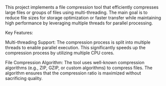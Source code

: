 This project implements a file compression tool that efficiently compresses large files or groups of files using multi-threading. The main goal is to reduce file sizes for storage optimization or faster transfer while maintaining high performance by leveraging multiple threads for parallel processing.

Key Features:

Multi-threading Support: The compression process is split into multiple threads to enable parallel execution. This significantly speeds up the compression process by utilizing multiple CPU cores.

File Compression Algorithm: The tool uses well-known compression algorithms (e.g., ZIP, GZIP, or custom algorithms) to compress files. The algorithm ensures that the compression ratio is maximized without sacrificing quality.

